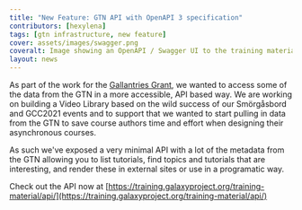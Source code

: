 ```yaml
---
title: "New Feature: GTN API with OpenAPI 3 specification"
contributors: [hexylena]
tags: [gtn infrastructure, new feature]
cover: assets/images/swagger.png
coveralt: Image showing an OpenAPI / Swagger UI to the training material API featuring several APIs like topics, tutorials, contributors, and a couple internal APIs. At the bottom are a couple of data models.
layout: news
---
```


As part of the work for the [Gallantries Grant](https://gallantries.github.io/), we wanted to access some of the data from the GTN in a more accessible, API based way. We are working on building a Video Library based on the wild success of our Smörgåsbord and GCC2021 events and to support that we wanted to start pulling in data from the GTN to save course authors time and effort when designing their asynchronous courses.

As such we've exposed a very minimal API with a lot of the metadata from the GTN allowing you to list tutorials, find topics and tutorials that are interesting, and render these in external sites or use in a programatic way.

Check out the API now at [https://training.galaxyproject.org/training-material/api/](https://training.galaxyproject.org/training-material/api/)
